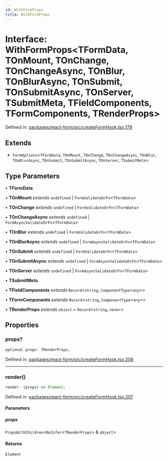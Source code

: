 ```yaml
---
id: WithFormProps
title: WithFormProps
---
```


<!-- DO NOT EDIT: this page is autogenerated from the type comments -->

# Interface: WithFormProps\<TFormData, TOnMount, TOnChange, TOnChangeAsync, TOnBlur, TOnBlurAsync, TOnSubmit, TOnSubmitAsync, TOnServer, TSubmitMeta, TFieldComponents, TFormComponents, TRenderProps\>

Defined in: [packages/react-form/src/createFormHook.tsx:179](https://github.com/TanStack/form/blob/main/packages/react-form/src/createFormHook.tsx#L179)

## Extends

- `FormOptions`\<`TFormData`, `TOnMount`, `TOnChange`, `TOnChangeAsync`, `TOnBlur`, `TOnBlurAsync`, `TOnSubmit`, `TOnSubmitAsync`, `TOnServer`, `TSubmitMeta`\>

## Type Parameters

• **TFormData**

• **TOnMount** _extends_ `undefined` \| `FormValidateOrFn`\<`TFormData`\>

• **TOnChange** _extends_ `undefined` \| `FormValidateOrFn`\<`TFormData`\>

• **TOnChangeAsync** _extends_ `undefined` \| `FormAsyncValidateOrFn`\<`TFormData`\>

• **TOnBlur** _extends_ `undefined` \| `FormValidateOrFn`\<`TFormData`\>

• **TOnBlurAsync** _extends_ `undefined` \| `FormAsyncValidateOrFn`\<`TFormData`\>

• **TOnSubmit** _extends_ `undefined` \| `FormValidateOrFn`\<`TFormData`\>

• **TOnSubmitAsync** _extends_ `undefined` \| `FormAsyncValidateOrFn`\<`TFormData`\>

• **TOnServer** _extends_ `undefined` \| `FormAsyncValidateOrFn`\<`TFormData`\>

• **TSubmitMeta**

• **TFieldComponents** _extends_ `Record`\<`string`, `ComponentType`\<`any`\>\>

• **TFormComponents** _extends_ `Record`\<`string`, `ComponentType`\<`any`\>\>

• **TRenderProps** _extends_ `object` = `Record`\<`string`, `never`\>

## Properties

### props?

```ts
optional props: TRenderProps;
```

Defined in: [packages/react-form/src/createFormHook.tsx:206](https://github.com/TanStack/form/blob/main/packages/react-form/src/createFormHook.tsx#L206)

---

### render()

```ts
render: (props) => Element;
```

Defined in: [packages/react-form/src/createFormHook.tsx:207](https://github.com/TanStack/form/blob/main/packages/react-form/src/createFormHook.tsx#L207)

#### Parameters

##### props

`PropsWithChildren`\<`NoInfer`\<`TRenderProps`\> & `object`\>

#### Returns

`Element`
